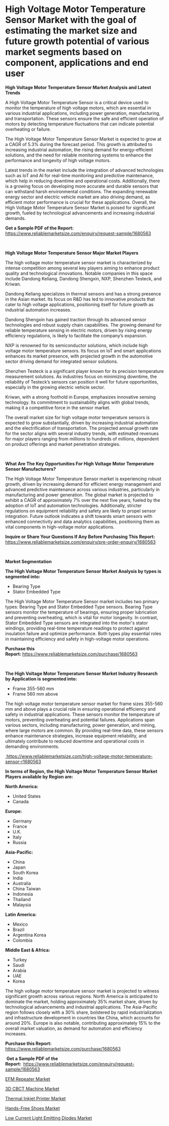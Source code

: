 <p><h1>High Voltage Motor Temperature Sensor Market with the goal of estimating the market size and future growth potential of various market segments based on component, applications and end user</h1></p><p><strong>High Voltage Motor Temperature Sensor Market Analysis and Latest Trends</strong></p>
<p><p>A High Voltage Motor Temperature Sensor is a critical device used to monitor the temperature of high voltage motors, which are essential in various industrial applications, including power generation, manufacturing, and transportation. These sensors ensure the safe and efficient operation of motors by detecting temperature fluctuations that can indicate potential overheating or failure. </p><p>The High Voltage Motor Temperature Sensor Market is expected to grow at a CAGR of 5.3% during the forecast period. This growth is attributed to increasing industrial automation, the rising demand for energy-efficient solutions, and the need for reliable monitoring systems to enhance the performance and longevity of high voltage motors. </p><p>Latest trends in the market include the integration of advanced technologies such as IoT and AI for real-time monitoring and predictive maintenance, which help in reducing downtime and operational costs. Additionally, there is a growing focus on developing more accurate and durable sensors that can withstand harsh environmental conditions. The expanding renewable energy sector and electric vehicle market are also driving demand, as efficient motor performance is crucial for these applications. Overall, the High Voltage Motor Temperature Sensor Market is poised for significant growth, fueled by technological advancements and increasing industrial demands.</p></p>
<p><strong>Get a Sample PDF of the Report:&nbsp;</strong> <a href="https://www.reliablemarketsize.com/enquiry/request-sample/1680563?utm_campaign=1261&utm_medium=2&utm_source=Github&utm_content=ia&utm_term=12102024&utm_id=high-voltage-motor-temperature-sensor">https://www.reliablemarketsize.com/enquiry/request-sample/1680563</a></p>
<p>&nbsp;</p>
<p><strong>High Voltage Motor Temperature Sensor Major Market Players</strong></p>
<p><p>The high voltage motor temperature sensor market is characterized by intense competition among several key players aiming to enhance product quality and technological innovations. Notable companies in this space include Dandong Keliang, Dandong Shengxin, NXP, Shenzhen Testeck, and Kriwan.</p><p>Dandong Keliang specializes in thermal sensors and has a strong presence in the Asian market. Its focus on R&D has led to innovative products that cater to high voltage applications, positioning itself for future growth as industrial automation increases.</p><p>Dandong Shengxin has gained traction through its advanced sensor technologies and robust supply chain capabilities. The growing demand for reliable temperature sensing in electric motors, driven by rising energy efficiency regulations, is likely to facilitate the company’s expansion.</p><p>NXP is renowned for its semiconductor solutions, which include high voltage motor temperature sensors. Its focus on IoT and smart applications enhances its market presence, with projected growth in the automotive sector driving demand for integrated sensor solutions.</p><p>Shenzhen Testeck is a significant player known for its precision temperature measurement solutions. As industries focus on minimizing downtime, the reliability of Testeck’s sensors can position it well for future opportunities, especially in the growing electric vehicle sector.</p><p>Kriwan, with a strong foothold in Europe, emphasizes innovative sensing technology. Its commitment to sustainability aligns with global trends, making it a competitive force in the sensor market.</p><p>The overall market size for high voltage motor temperature sensors is expected to grow substantially, driven by increasing industrial automation and the electrification of transportation. The projected annual growth rate for the sector aligns with several industry trends, with estimated revenues for major players ranging from millions to hundreds of millions, dependent on product offerings and market penetration strategies.</p></p>
<p>&nbsp;</p>
<p><strong>What Are The Key Opportunities For High Voltage Motor Temperature Sensor Manufacturers?</strong></p>
<p><p>The High Voltage Motor Temperature Sensor market is experiencing robust growth, driven by increasing demand for efficient energy management and advanced predictive maintenance across various industries, particularly in manufacturing and power generation. The global market is projected to exhibit a CAGR of approximately 7% over the next five years, fueled by the adoption of IoT and automation technologies. Additionally, stricter regulations on equipment reliability and safety are likely to propel sensor integration. Future outlook indicates a shift towards smart sensors with enhanced connectivity and data analytics capabilities, positioning them as vital components in high-voltage motor applications.</p></p>
<p><strong>Inquire or Share Your Questions If Any Before Purchasing This Report:</strong> <a href="https://www.reliablemarketsize.com/enquiry/pre-order-enquiry/1680563?utm_campaign=1261&utm_medium=2&utm_source=Github&utm_content=ia&utm_term=12102024&utm_id=high-voltage-motor-temperature-sensor">https://www.reliablemarketsize.com/enquiry/pre-order-enquiry/1680563</a></p>
<p>&nbsp;</p>
<p><strong>Market Segmentation</strong></p>
<p><strong>The High Voltage Motor Temperature Sensor Market Analysis by types is segmented into:</strong></p>
<p><ul><li>Bearing Type</li><li>Stator Embedded Type</li></ul></p>
<p><p>The High Voltage Motor Temperature Sensor market includes two primary types: Bearing Type and Stator Embedded Type sensors. Bearing Type sensors monitor the temperature of bearings, ensuring proper lubrication and preventing overheating, which is vital for motor longevity. In contrast, Stator Embedded Type sensors are integrated into the motor's stator windings, providing real-time temperature readings to protect against insulation failure and optimize performance. Both types play essential roles in maintaining efficiency and safety in high-voltage motor operations.</p></p>
<p><strong>Purchase this Report:&nbsp;</strong><a href="https://www.reliablemarketsize.com/purchase/1680563?utm_campaign=1261&utm_medium=2&utm_source=Github&utm_content=ia&utm_term=12102024&utm_id=high-voltage-motor-temperature-sensor">https://www.reliablemarketsize.com/purchase/1680563</a></p>
<p>&nbsp;</p>
<p><strong>The High Voltage Motor Temperature Sensor Market Industry Research by Application is segmented into:</strong></p>
<p><ul><li>Frame 355-560 mm</li><li>Frame 560 mm above</li></ul></p>
<p><p>The high voltage motor temperature sensor market for frame sizes 355-560 mm and above plays a crucial role in ensuring operational efficiency and safety in industrial applications. These sensors monitor the temperature of motors, preventing overheating and potential failures. Applications span various sectors, including manufacturing, power generation, and mining, where large motors are common. By providing real-time data, these sensors enhance maintenance strategies, increase equipment reliability, and ultimately contribute to reduced downtime and operational costs in demanding environments.</p></p>
<p><a href="https://www.reliablemarketsize.com/high-voltage-motor-temperature-sensor-r1680563?utm_campaign=1261&utm_medium=2&utm_source=Github&utm_content=ia&utm_term=12102024&utm_id=high-voltage-motor-temperature-sensor">&nbsp;https://www.reliablemarketsize.com/high-voltage-motor-temperature-sensor-r1680563</a></p>
<p><strong>In terms of Region, the High Voltage Motor Temperature Sensor Market Players available by Region are:</strong></p>
<p>
    <p> <strong> North America: </strong>
        <ul>
            <li>United States</li>
            <li>Canada</li>
        </ul>
        </p> 
    <p> <strong> Europe: </strong>
        <ul>
            <li>Germany</li>
            <li>France</li>
            <li>U.K.</li>
            <li>Italy</li>
            <li>Russia</li>
        </ul>
        </p> 
    <p> <strong> Asia-Pacific: </strong>
        <ul>
            <li>China</li>
            <li>Japan</li>
            <li>South Korea</li>
            <li>India</li>
            <li>Australia</li>
            <li>China Taiwan</li>
            <li>Indonesia</li>
            <li>Thailand</li>
            <li>Malaysia</li>
        </ul>
        </p> 
    <p> <strong> Latin America: </strong>
        <ul>
            <li>Mexico</li>
            <li>Brazil</li>
            <li>Argentina Korea</li>
            <li>Colombia</li>
        </ul>
        </p> 
    <p> <strong> Middle East & Africa: </strong>
        <ul>
            <li>Turkey</li>
            <li>Saudi</li>
            <li>Arabia</li>
            <li>UAE</li>
            <li>Korea</li>
        </ul>
    </p>
    </p>
<p><p>The high voltage motor temperature sensor market is projected to witness significant growth across various regions. North America is anticipated to dominate the market, holding approximately 35% market share, driven by technological advancements and industrial applications. The Asia-Pacific region follows closely with a 30% share, bolstered by rapid industrialization and infrastructure development in countries like China, which accounts for around 20%. Europe is also notable, contributing approximately 15% to the overall market valuation, as demand for automation and efficiency increases.</p></p>
<p><strong>Purchase this Report: </strong><a href="https://www.reliablemarketsize.com/purchase/1680563?utm_campaign=1261&utm_medium=2&utm_source=Github&utm_content=ia&utm_term=12102024&utm_id=high-voltage-motor-temperature-sensor">https://www.reliablemarketsize.com/purchase/1680563</a></p>
<p>&nbsp;<strong>Get a Sample PDF of the Report:&nbsp;&nbsp;</strong><a href="https://www.reliablemarketsize.com/enquiry/request-sample/1680563?utm_campaign=1261&utm_medium=2&utm_source=Github&utm_content=ia&utm_term=12102024&utm_id=high-voltage-motor-temperature-sensor">https://www.reliablemarketsize.com/enquiry/request-sample/1680563</a></p>
<p><strong></strong></p>
<p><p><a href="https://www.linkedin.com/pulse/global-perspectives-efm-repeater-market-trends-challenges-forecast-8myuf?utm_campaign=1261&utm_medium=2&utm_source=Github&utm_content=ia&utm_term=12102024&utm_id=high-voltage-motor-temperature-sensor">EFM Repeater Market</a></p><p><a href="https://github.com/pizolina/Market-Research-Report-List-6/blob/main/3d-cbct-machine-market.md?utm_campaign=1261&utm_medium=2&utm_source=Github&utm_content=ia&utm_term=12102024&utm_id=high-voltage-motor-temperature-sensor">3D CBCT Machine Market</a></p><p><a href="https://github.com/rosamondbvgl/Market-Research-Report-List-1/blob/main/thermal-inkjet-printer-market.md?utm_campaign=1261&utm_medium=2&utm_source=Github&utm_content=ia&utm_term=12102024&utm_id=high-voltage-motor-temperature-sensor">Thermal Inkjet Printer Market</a></p><p><a href="https://www.linkedin.com/pulse/hands-free-shoes-market-strategic-insights-product-evolution-zulee?utm_campaign=1261&utm_medium=2&utm_source=Github&utm_content=ia&utm_term=12102024&utm_id=high-voltage-motor-temperature-sensor">Hands-Free Shoes Market</a></p><p><a href="https://www.linkedin.com/pulse/low-current-light-emitting-diodes-market-global-regional-sn6lf?utm_campaign=1261&utm_medium=2&utm_source=Github&utm_content=ia&utm_term=12102024&utm_id=high-voltage-motor-temperature-sensor">Low Current Light Emitting Diodes Market</a></p></p>